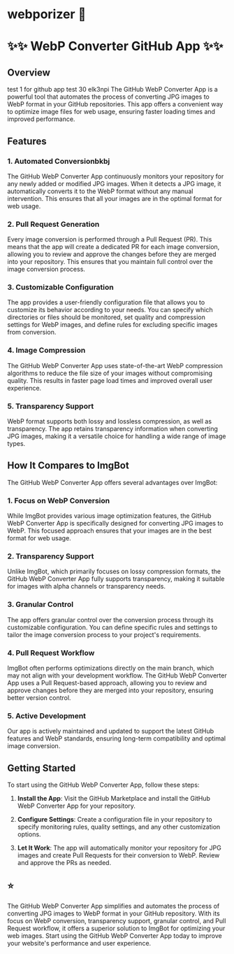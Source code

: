 # webporizer 🚀
# ✨✨ WebP Converter GitHub App ✨✨
## Overview
test 1 for github app
test 30
elk3npi
The GitHub WebP Converter App is a powerful tool that automates the process of converting JPG images to WebP format in your GitHub repositories. This app offers a convenient way to optimize image files for web usage, ensuring faster loading times and improved performance.

## Features

### 1. Automated Conversionbkbj

The GitHub WebP Converter App continuously monitors your repository for any newly added or modified JPG images. When it detects a JPG image, it automatically converts it to the WebP format without any manual intervention. This ensures that all your images are in the optimal format for web usage.

### 2. Pull Request Generation

Every image conversion is performed through a Pull Request (PR). This means that the app will create a dedicated PR for each image conversion, allowing you to review and approve the changes before they are merged into your repository. This ensures that you maintain full control over the image conversion process.

### 3. Customizable Configuration

The app provides a user-friendly configuration file that allows you to customize its behavior according to your needs. You can specify which directories or files should be monitored, set quality and compression settings for WebP images, and define rules for excluding specific images from conversion.

### 4. Image Compression

The GitHub WebP Converter App uses state-of-the-art WebP compression algorithms to reduce the file size of your images without compromising quality. This results in faster page load times and improved overall user experience.

### 5. Transparency Support

WebP format supports both lossy and lossless compression, as well as transparency. The app retains transparency information when converting JPG images, making it a versatile choice for handling a wide range of image types.

## How It Compares to ImgBot

The GitHub WebP Converter App offers several advantages over ImgBot:

### 1. Focus on WebP Conversion

While ImgBot provides various image optimization features, the GitHub WebP Converter App is specifically designed for converting JPG images to WebP. This focused approach ensures that your images are in the best format for web usage.

### 2. Transparency Support

Unlike ImgBot, which primarily focuses on lossy compression formats, the GitHub WebP Converter App fully supports transparency, making it suitable for images with alpha channels or transparency needs.

### 3. Granular Control

The app offers granular control over the conversion process through its customizable configuration. You can define specific rules and settings to tailor the image conversion process to your project's requirements.

### 4. Pull Request Workflow

ImgBot often performs optimizations directly on the main branch, which may not align with your development workflow. The GitHub WebP Converter App uses a Pull Request-based approach, allowing you to review and approve changes before they are merged into your repository, ensuring better version control.

### 5. Active Development

Our app is actively maintained and updated to support the latest GitHub features and WebP standards, ensuring long-term compatibility and optimal image conversion.

## Getting Started

To start using the GitHub WebP Converter App, follow these steps:

1. **Install the App**: Visit the GitHub Marketplace and install the GitHub WebP Converter App for your repository.

2. **Configure Settings**: Create a configuration file in your repository to specify monitoring rules, quality settings, and any other customization options.

3. **Let It Work**: The app will automatically monitor your repository for JPG images and create Pull Requests for their conversion to WebP. Review and approve the PRs as needed.

## ⭐ 

The GitHub WebP Converter App simplifies and automates the process of converting JPG images to WebP format in your GitHub repository. With its focus on WebP conversion, transparency support, granular control, and Pull Request workflow, it offers a superior solution to ImgBot for optimizing your web images. Start using the GitHub WebP Converter App today to improve your website's performance and user experience.

